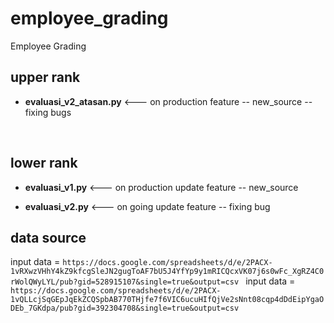 # employee_grading
Employee Grading


## upper rank 
- **evaluasi_v2_atasan.py** <--- on production
feature
-- new_source
-- fixing bugs


<br>

## lower rank 
- **evaluasi_v1.py** <--- on production
update feature
-- new_source 

- **evaluasi_v2.py** <--- on going
update feature
-- fixing bug


## data source

input data = `https://docs.google.com/spreadsheets/d/e/2PACX-1vRXwzVHhY4kZ9kfcgSleJN2gugToAF7bU5J4YfYp9y1mRICQcxVK07j6s0wFc_XgRZ4C0rWolQWyLYL/pub?gid=528915107&single=true&output=csv
`
input data = `https://docs.google.com/spreadsheets/d/e/2PACX-1vQLLcjSqGEpJqEkZCQSpbAB770THjfe7f6VIC6ucuHIfQjVe2sNnt08cqp4dDdEipYgaODEb_7GKdpa/pub?gid=392304708&single=true&output=csv    
`
  
    
